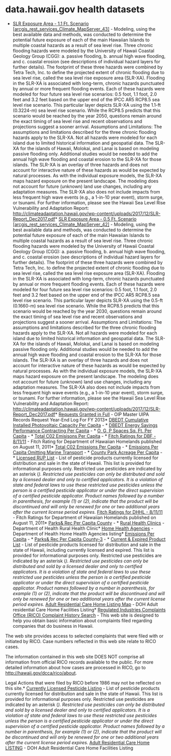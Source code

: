 # data.hawaii.gov health datasets
* [SLR Exposure Area - 1.1 Ft. Scenario [arcgis_rest_services_Climate_MapServer_43]](https://data.hawaii.gov/d/xaj4-u7qn) - Modeling, using the best available data and methods, was conducted to determine the potential future exposure of each of the main Hawaiian Islands to multiple coastal hazards as a result of sea level rise. Three chronic flooding hazards were modeled by the University of Hawaii Coastal Geology Group (CGG): a. passive flooding, b. annual high wave flooding, and c. coastal erosion (see descriptions of individual hazard layers for further details). The footprint of these three hazards were combined by Tetra Tech, Inc. to define the projected extent of chronic flooding due to sea level rise, called the sea level rise exposure area (SLR-XA). Flooding in the SLR-XA is associated with long-term, chronic hazards punctuated by annual or more frequent flooding events. Each of these hazards were modeled for four future sea level rise scenarios: 0.5 foot, 1.1 foot, 2.0 feet and 3.2 feet based on the upper end of the IPCC AR5 RCP8.5 sea level rise scenario. This particular layer depicts SLR-XA using the 1.1-ft (0.3224-m) sea level rise scenario. While the RCP8.5 predicts that this scenario would be reached by the year 2050, questions remain around the exact timing of sea level rise and recent observations and projections suggest a sooner arrival. Assumptions and Limitations: The assumptions and limitations described for the three chronic flooding hazards apply to the SLR-XA. Not all hazards were modeled for each island due to limited historical information and geospatial data. The SLR-XA for the islands of Hawaii, Molokai, and Lanai is based on modeling passive flooding only. Additional studies would be needed to add the annual high wave flooding and coastal erosion to the SLR-XA for those islands. The SLR-XA is an overlay of three hazards and does not account for interactive nature of these hazards as would be expected by natural processes. As with the individual exposure models, the SLR-XA maps hazard exposure on the present landscape. The modeling does not account for future (unknown) land use changes, including any adaptation measures. The SLR-XA also does not include impacts from less frequent high wave events (e.g., a 1-in-10 year event), storm surge, or tsunami. For further information, please see the Hawaii Sea Level Rise Vulnerability and Adaptation Report: http://climateadaptation.hawaii.gov/wp-content/uploads/2017/12/SLR-Report_Dec2017.pdf* [SLR Exposure Area - 0.5 Ft. Scenario [arcgis_rest_services_Climate_MapServer_42]](https://data.hawaii.gov/d/uwuf-nceb) - Modeling, using the best available data and methods, was conducted to determine the potential future exposure of each of the main Hawaiian Islands to multiple coastal hazards as a result of sea level rise. Three chronic flooding hazards were modeled by the University of Hawaii Coastal Geology Group (CGG): a. passive flooding, b. annual high wave flooding, and c. coastal erosion (see descriptions of individual hazard layers for further details). The footprint of these three hazards were combined by Tetra Tech, Inc. to define the projected extent of chronic flooding due to sea level rise, called the sea level rise exposure area (SLR-XA). Flooding in the SLR-XA is associated with long-term, chronic hazards punctuated by annual or more frequent flooding events. Each of these hazards were modeled for four future sea level rise scenarios: 0.5 foot, 1.1 foot, 2.0 feet and 3.2 feet based on the upper end of the IPCC AR5 RCP8.5 sea level rise scenario. This particular layer depicts SLR-XA using the 0.5-ft (0.1660-m) sea level rise scenario. While the RCP8.5 predicts that this scenario would be reached by the year 2030, questions remain around the exact timing of sea level rise and recent observations and projections suggest a sooner arrival. Assumptions and Limitations: The assumptions and limitations described for the three chronic flooding hazards apply to the SLR-XA. Not all hazards were modeled for each island due to limited historical information and geospatial data. The SLR-XA for the islands of Hawaii, Molokai, and Lanai is based on modeling passive flooding only. Additional studies would be needed to add the annual high wave flooding and coastal erosion to the SLR-XA for those islands. The SLR-XA is an overlay of three hazards and does not account for interactive nature of these hazards as would be expected by natural processes. As with the individual exposure models, the SLR-XA maps hazard exposure on the present landscape. The modeling does not account for future (unknown) land use changes, including any adaptation measures. The SLR-XA also does not include impacts from less frequent high wave events (e.g., a 1-in-10 year event), storm surge, or tsunami. For further information, please see the Hawaii Sea Level Rise Vulnerability and Adaptation Report: http://climateadaptation.hawaii.gov/wp-content/uploads/2017/12/SLR-Report_Dec2017.pdf* [Requests Granted in Full](https://data.hawaii.gov/d/rmyd-rx27) - OIP Master UIPA Records Request Year-End Log For FY 2013* [DBEDT Cumulative Installed Photovoltaic Capacity Per Capita](https://data.hawaii.gov/d/t9ac-479g) - * [DBEDT Energy Savings Performance Contracting Per Capita](https://data.hawaii.gov/d/vad7-tbnj) - * [O, G, P Spaces Sq. Ft. Per Capita](https://data.hawaii.gov/d/75zt-2px7) - * [Total C02 Emisisons Per Capita](https://data.hawaii.gov/d/5sqm-8hgj) - * [Fitch Ratings for DBF - 8/11/11](https://data.hawaii.gov/d/pkxi-j5qa) - Fitch Rating for Department of Hawaiian Homelands published on August 11, 2011* [Total C02 Emissions Per Capita](https://data.hawaii.gov/d/gpmr-wnes) - * [Emissions Per Capita Omitting Marine Transport](https://data.hawaii.gov/d/azg5-9sz9) - * [County Park Acreage Per Capita](https://data.hawaii.gov/d/8mc3-g89c) - * [Licensed RUP List](https://data.hawaii.gov/d/tmct-wgqa) - List of pesticide products currently licensed for distribution and sale in the state of Hawaii.  This list is provided for informational purposes only.  Restricted use pesticides are indicated by an asterisk (*).  Restricted use pesticides can only be distributed and sold by a licensed dealer and only to certified applicators.  It is a violation of state and federal laws to use these restricted use pesticides unless the person is a certified pesticide applicator or under the direct supervision of a certified pesticide applicator.  Product names followed by a number in parenthesis, for example (1) or (2), indicate that the product will be discontinued and will only be renewed for one or two additional years after the current license period expires.* [Fitch Ratings for DHHL - 8/11/11](https://data.hawaii.gov/d/sdb7-8yef) - Fitch Ratings for Department of Hawaiian Homelands published on August 11, 2011* [Parks& Rec Per Capita County](https://data.hawaii.gov/d/bkk8-s8ep) - * [Rural Health Clinics](https://data.hawaii.gov/d/map3-5ue5) - Department of Health Rural Health Clinic* [Home Health Agencies](https://data.hawaii.gov/d/3ekp-jm2z) - Department of Health Home Health Agencies listing* [Emissions Per Capita](https://data.hawaii.gov/d/6nv2-srgs) - * [Parks& Rec Per Capita County-3](https://data.hawaii.gov/d/2n5w-v4ur) - * [Current & Expired Product List](https://data.hawaii.gov/d/ntbw-b89q) - List of pesticide products licensed for distribution and sale in the state of Hawaii, including currently licensed and expired.  This list is provided for informational purposes only.  Restricted use pesticides are indicated by an asterisk (*).  Restricted use pesticides can only be distributed and sold by a licensed dealer and only to certified applicators.  It is a violation of state and federal laws to use these restricted use pesticides unless the person is a certified pesticide applicator or under the direct supervision of a certified pesticide applicator.  Product names followed by a number in parenthesis, for example (1) or (2), indicate that the product will be discontinued and will only be renewed for one or two additional years after the current license period expires.* [Adult Residential Care Home Listing Map](https://data.hawaii.gov/d/cz3r-3v58) - DOH Adult residential Care Home Facilities Listing* [Regulated Industries Complaints Office (RICO) Complaint History Search](https://data.hawaii.gov/d/rgj6-v4dj) - This web site is designed to help you obtain basic information about complaints filed regarding companies that do business in Hawaii.

The web site provides access to selected complaints that were filed with or initiated by RICO. Case numbers reflected in this web site relate to RICO cases.

The information contained in this web site DOES NOT comprise all information from official RICO records available to the public. For more detailed information about how cases are processed in RICO, go to http://hawaii.gov/dcca/rico/about.

Legal Actions that were filed by RICO before 1986 may not be reflected on this site.* [Currently Licensed Pesticide Listing](https://data.hawaii.gov/d/ufr5-uv4x) - List of pesticide products currently licensed for distribution and sale in the state of Hawaii.  This list is provided for informational purposes only.  Restricted use pesticides are indicated by an asterisk (*).  Restricted use pesticides can only be distributed and sold by a licensed dealer and only to certified applicators.  It is a violation of state and federal laws to use these restricted use pesticides unless the person is a certified pesticide applicator or under the direct supervision of a certified pesticide applicator.  Product names followed by a number in parenthesis, for example (1) or (2), indicate that the product will be discontinued and will only be renewed for one or two additional years after the current license period expires.* [Adult Residential Care Home LISTING](https://data.hawaii.gov/d/e7u9-uyxu) - DOH Adult Residential Care Home Facilities Listing